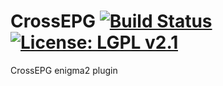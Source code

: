 CrossEPG [![Build Status](https://travis-ci.org/OpenVisionE2/CrossEPG.svg?branch=master)](https://travis-ci.org/OpenVisionE2/CrossEPG) [![License: LGPL v2.1](https://img.shields.io/badge/License-LGPL%20v2.1-blue.svg)](https://www.gnu.org/licenses/lgpl-2.1)
========
CrossEPG enigma2 plugin
